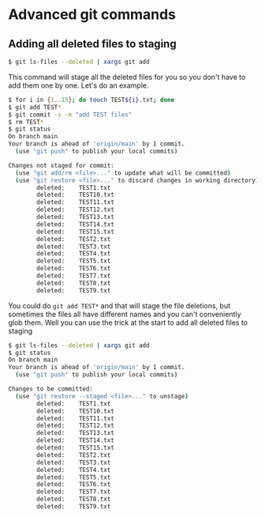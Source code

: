 # Advanced git commands


## Adding all deleted files to staging
```bash
$ git ls-files --deleted | xargs git add
```
This command will stage all the deleted files for you so you don't have to add them one by one. Let's do an example.

```bash
$ for i in {1..15}; do touch TEST${i}.txt; done
$ git add TEST*
$ git commit -s -m "add TEST files"
$ rm TEST*
$ git status
On branch main
Your branch is ahead of 'origin/main' by 1 commit.
  (use "git push" to publish your local commits)

Changes not staged for commit:
  (use "git add/rm <file>..." to update what will be committed)
  (use "git restore <file>..." to discard changes in working directory)
        deleted:    TEST1.txt
        deleted:    TEST10.txt
        deleted:    TEST11.txt
        deleted:    TEST12.txt
        deleted:    TEST13.txt
        deleted:    TEST14.txt
        deleted:    TEST15.txt
        deleted:    TEST2.txt
        deleted:    TEST3.txt
        deleted:    TEST4.txt
        deleted:    TEST5.txt
        deleted:    TEST6.txt
        deleted:    TEST7.txt
        deleted:    TEST8.txt
        deleted:    TEST9.txt
```

You could do `git add TEST*` and that will stage the file deletions, but sometimes the files all have different names and you can't conveniently glob them. Well you can use the trick at the start to add all deleted files to staging

```bash
$ git ls-files --deleted | xargs git add
$ git status
On branch main
Your branch is ahead of 'origin/main' by 1 commit.
  (use "git push" to publish your local commits)

Changes to be committed:
  (use "git restore --staged <file>..." to unstage)
        deleted:    TEST1.txt
        deleted:    TEST10.txt
        deleted:    TEST11.txt
        deleted:    TEST12.txt
        deleted:    TEST13.txt
        deleted:    TEST14.txt
        deleted:    TEST15.txt
        deleted:    TEST2.txt
        deleted:    TEST3.txt
        deleted:    TEST4.txt
        deleted:    TEST5.txt
        deleted:    TEST6.txt
        deleted:    TEST7.txt
        deleted:    TEST8.txt
        deleted:    TEST9.txt
```

